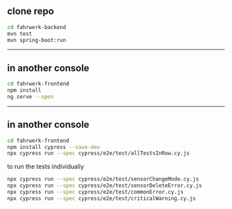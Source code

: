 clone repo
---
```sh
cd fahrwerk-backend
mvn test
mvn spring-boot:run
```
---
in another console
---
```sh
cd fahrwerk-frontend
npm install
ng serve --open
```
---
in another console
---
```sh
cd fahrwerk-frontend
npm install cypress --save-dev
npx cypress run --spec cypress/e2e/test/allTestsInRow.cy.js
```
to run the tests individually
```sh
npx cypress run --spec cypress/e2e/test/sensorChangeMode.cy.js
npx cypress run --spec cypress/e2e/test/sensorDeleteError.cy.js
npx cypress run --spec cypress/e2e/test/commonError.cy.js
npx cypress run --spec cypress/e2e/test/criticalWarning.cy.js
```

